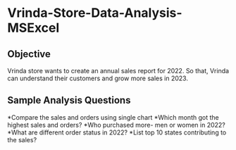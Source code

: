 # Vrinda-Store-Data-Analysis-MSExcel
## Objective
Vrinda store wants to create an annual sales report for 2022. So that, Vrinda can understand their customers and grow more sales in 2023.
## Sample Analysis Questions
*Compare the sales and orders using single chart
*Which month got the highest sales and orders?
*Who purchased more- men or women in 2022?
*What are different order status in 2022?
*List top 10 states contributing to the sales?
